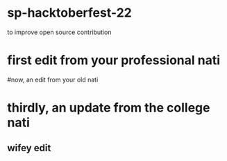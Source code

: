 # sp-hacktoberfest-22
to improve open source contribution
# first edit from your professional nati
#now, an edit from your old nati
# thirdly, an update from the college nati
## wifey edit
